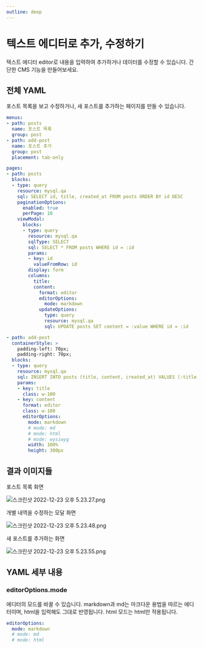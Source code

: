 ```yaml
---
outline: deep
---
```


# 텍스트 에디터로 추가, 수정하기

텍스트 에디터 editor로 내용을 입력하여 추가하거나 데이터를 수정할 수 있습니다. 간단한 CMS 기능을 만들어보세요.

## 전체 YAML

포스트 목록을 보고 수정하거나, 새 포스트를 추가하는 페이지를 만들 수 있습니다. 

```yaml
menus:
- path: posts
  name: 포스트 목록
  group: post
- path: add-post
  name: 포스트 추가
  group: post
  placement: tab-only

pages:
- path: posts
  blocks:
  - type: query
    resource: mysql.qa
    sql: SELECT id, title, created_at FROM posts ORDER BY id DESC
    paginationOptions:
      enabled: true 
      perPage: 10    
    viewModal:
      blocks:
      - type: query
        resource: mysql.qa
        sqlType: SELECT
        sql: SELECT * FROM posts WHERE id = :id
        params:
        - key: id
          valueFromRow: id
        display: form
        columns:
          title:
          content:
            format: editor
            editorOptions:
              mode: markdown
            updateOptions:
              type: query
              resource: mysql.qa
              sql: UPDATE posts SET content = :value WHERE id = :id

- path: add-post
  containerStyle: >
    padding-left: 70px;
    padding-right: 70px;
  blocks:
  - type: query
    resource: mysql.qa
    sql: INSERT INTO posts (title, content, created_at) VALUES (:title, :content, NOW())
    params:
    - key: title
      class: w-100
    - key: content
      format: editor
      class: w-100
      editorOptions:
        mode: markdown
        # mode: md
        # mode: html
        # mode: wysiwyg
        width: 100%
        height: 300px
```

## 결과 이미지들

포스트 목록 화면

![](https://imagedelivery.net/MHVC-FGTDyxApYeHyF29Tw/8dff0ccb-8ef1-4216-a628-89b30b149c00/docs "스크린샷 2022-12-23 오후 5.23.27.png")

개별 내역을 수정하는 모달 화면

![](https://imagedelivery.net/MHVC-FGTDyxApYeHyF29Tw/eef0163b-49b3-46c4-1119-d8c8386c3200/docs "스크린샷 2022-12-23 오후 5.23.48.png")

새 포스트를 추가하는 화면

![](https://imagedelivery.net/MHVC-FGTDyxApYeHyF29Tw/2b2f3e0c-6c3e-4af5-b999-614ddb1d3800/docs "스크린샷 2022-12-23 오후 5.23.55.png")

## YAML 세부 내용

### editorOptions.mode

에디터의 모드를 바꿀 수 있습니다. markdown과 md는 마크다운 용법을 따르는 에디터이며, html을 입력해도 그대로 반영됩니다. html 모드는 html만 적용됩니다. 

```yaml
editorOptions:
  mode: markdown
  # mode: md
  # mode: html
```